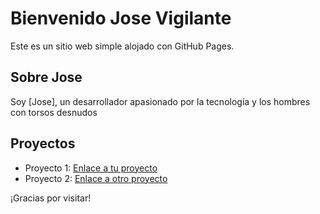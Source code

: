 # Bienvenido Jose  Vigilante

Este es un sitio web simple alojado con GitHub Pages.

## Sobre Jose

Soy [Jose], un desarrollador apasionado por la tecnología y los hombres con torsos desnudos

## Proyectos

- Proyecto 1: [Enlace a tu proyecto](xvideos.com)
- Proyecto 2: [Enlace a otro proyecto](https://enlace.com)

¡Gracias por visitar!
